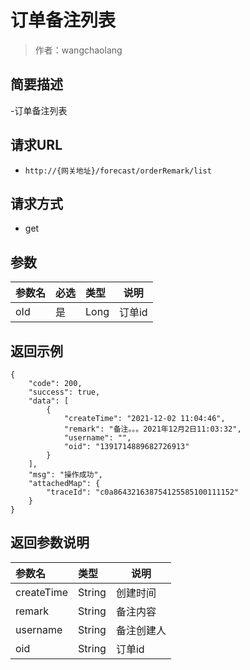 # 订单备注列表

> 作者：wangchaolang

## 简要描述

-订单备注列表

## 请求URL
- `http://{网关地址}/forecast/orderRemark/list`
  
## 请求方式
- get 

## 参数

|参数名|必选|类型|说明|
|:----    |:---|:----- |-----   |
|oId |是  |Long |订单id   |
## 返回示例 

``` 
{
    "code": 200,
    "success": true,
    "data": [
        {
            "createTime": "2021-12-02 11:04:46",
            "remark": "备注。。。2021年12月2日11:03:32",
            "username": "",
            "oid": "1391714889682726913"
        }
    ],
    "msg": "操作成功",
    "attachedMap": {
        "traceId": "c0a864321638754125585100111152"
    }
}
```

## 返回参数说明 

|参数名|类型|说明|
|:-----  |:-----|----- |
|createTime |String   |创建时间 |
|remark |String   |备注内容 |
|username    |String   |备注创建人 |
|oid   |String   |订单id|